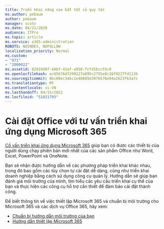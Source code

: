 ```yaml
---
title: Triển khai nâng cao bắt tất cả quy tắc
ms.author: pebaum
author: pebaum
manager: scotv
ms.date: 04/21/2020
audience: ITPro
ms.topic: article
ms.service: o365-administration
ROBOTS: NOINDEX, NOFOLLOW
localization_priority: Normal
ms.custom:
- "871"
- "2000022"
ms.assetid: 82019d6f-44bf-41ef-a950-fcfd1bcc55c0
ms.openlocfilehash: ec85676df299227a895c2755e8c26f9227fd113b
ms.sourcegitcommit: 8bc60ec34bc1e40685e3976576e04a2623f63a7c
ms.translationtype: MT
ms.contentlocale: vi-VN
ms.lasthandoff: 04/15/2021
ms.locfileid: "51821793"
---
```

# <a name="install-office-with-the-microsoft-365-apps-deployment-advisor"></a>Cài đặt Office với tư vấn triển khai ứng dụng Microsoft 365

[Cố vấn triển khai ứng dụng Microsoft 365](https://go.microsoft.com/fwlink/?linkid=2145748) giúp bạn có được các thiết bị của người dùng chạy phiên bản mới nhất của các sản phẩm Office như Word, Excel, PowerPoint và OneNote.
  
Bạn sẽ nhận được hướng dẫn về các phương pháp triển khai khác nhau, trong đó bao gồm các tùy chọn tự cài đặt dễ dàng, cũng như triển khai doanh nghiệp bằng cách sử dụng công cụ quản lý. Hướng dẫn sẽ giúp bạn đánh giá môi trường của mình, tìm hiểu các yêu cầu triển khai cụ thể của bạn và thực hiện các công cụ hỗ trợ cần thiết để đảm bảo cài đặt thành công.
  
Để biết thông tin về việc thiết lập Microsoft 365 và chuẩn bị môi trường cho Microsoft 365 và các dịch vụ Office 365, hãy xem:

- [Chuẩn bị hướng dẫn môi trường của bạn](https://go.microsoft.com/fwlink/?linkid=2005213)
- [Hướng dẫn thiết lập Microsoft 365](https://go.microsoft.com/fwlink/?linkid=2072646)
